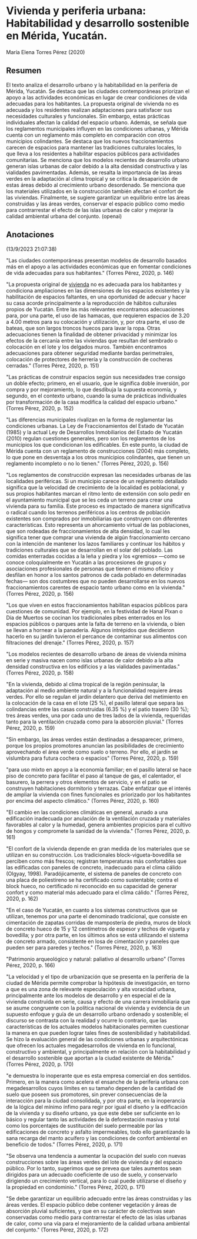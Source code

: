 # Vivienda y periferia urbana: Habitabilidad y desarrollo sostenible en Mérida, Yucatán.

María Elena Torres Pérez (2020)

## Resumen

El texto analiza el desarrollo urbano y la habitabilidad en la periferia de Mérida, Yucatán. Se destaca que las ciudades contemporáneas priorizan el apoyo a las actividades económicas en lugar de crear condiciones de vida adecuadas para los habitantes. La propuesta original de vivienda no es adecuada y los residentes realizan adaptaciones para satisfacer sus necesidades culturales y funcionales. Sin embargo, estas prácticas individuales afectan la calidad del espacio urbano. Además, se señala que los reglamentos municipales influyen en las condiciones urbanas, y Mérida cuenta con un reglamento más completo en comparación con otros municipios colindantes. Se destaca que los nuevos fraccionamientos carecen de espacios para mantener las tradiciones culturales locales, lo que lleva a los residentes a habilitar espacios públicos para actividades comunitarias. Se menciona que los modelos recientes de desarrollo urbano generan islas urbanas de calor debido a la alta densidad constructiva y las vialidades pavimentadas. Además, se resalta la importancia de las áreas verdes en la adaptación al clima tropical y se critica la desaparición de estas áreas debido al crecimiento urbano desordenado. Se menciona que los materiales utilizados en la construcción también afectan el confort de las viviendas. Finalmente, se sugiere garantizar un equilibrio entre las áreas construidas y las áreas verdes, conservar el espacio público como medio para contrarrestar el efecto de las islas urbanas de calor y mejorar la calidad ambiental urbana del conjunto. (openai)

## Anotaciones

(13/9/2023 21:07:38)

"Las ciudades contemporáneas presentan modelos de desarrollo basados más en el apoyo a las actividades económicas que en fomentar condiciones de vida adecuadas para sus habitantes." (Torres Pérez, 2020, p. 146)

"La propuesta original de [vivienda](vivienda.md) no es adecuada para los habitantes y condiciona ampliaciones en las dimensiones de los espacios existentes y la habilitación de espacios faltantes, en una oportunidad de adecuar y hacer su casa acorde principalmente a la reproducción de hábitos culturales propios de Yucatán. Entre las más relevantes encontramos adecuaciones para, por una parte, el uso de las hamacas, que requieren espacios de 3.20 a 4.00 metros para su colocación y utilización, y, por otra parte, el uso de bateas, que son largos troncos huecos para lavar la ropa. Otras adecuaciones tienen la finalidad de obtener privacidad y minimizar los efectos de la cercanía entre las viviendas que resultan del sembrado o colocación en el lote y los delgados muros. También encontramos adecuaciones para obtener seguridad mediante bardas perimetrales, colocación de protectores de herrería y la construcción de cocheras cerradas." (Torres Pérez, 2020, p. 151)

"Las prácticas de construir espacios según sus necesidades trae consigo un doble efecto; primero, en el usuario, que le significa doble inversión, por compra y por mejoramiento, lo que desdibuja la supuesta economía, y segundo, en el contexto urbano, cuando la suma de prácticas individuales por transformación de la casa modifica la calidad del espacio urbano." (Torres Pérez, 2020, p. 152)

"Las diferencias municipales rivalizan en la forma de reglamentar las condiciones urbanas. La Ley de Fraccionamientos del Estado de Yucatán (1985) y la actual Ley de Desarrollos Inmobiliarios del Estado de Yucatán (2010) regulan cuestiones generales, pero son los reglamentos de los municipios los que condicionan los edificables. En este punto, la ciudad de Mérida cuenta con un reglamento de construcciones (2004) más completo, lo que pone en desventaja a los otros municipios colindantes, que tienen un reglamento incompleto o no lo tienen." (Torres Pérez, 2020, p. 156)

"Los reglamentos de construcción expresan las necesidades urbanas de las localidades periféricas. Si un municipio carece de un reglamento detallado significa que la velocidad de crecimiento de la localidad es poblacional, y sus propios habitantes marcan el ritmo lento de extensión con solo pedir en el ayuntamiento municipal que se les ceda un terreno para crear una vivienda para su familia. Este proceso es impactado de manera significativa o radical cuando los terrenos periféricos a los centros de población existentes son comprados por inmobiliarias que construyen con diferentes características. Esto representa un ahorcamiento virtual de las poblaciones, que son rodeadas de fraccionamientos de alta densidad, lo cual les significa tener que comprar una vivienda de algún fraccionamiento cercano con la intención de mantener los lazos familiares y continuar los hábitos y tradiciones culturales que se desarrollan en el solar del poblado. Las comidas enterradas cocidas a la leña y piedra y los «gremios» —como se conoce coloquialmente en Yucatán a las procesiones de grupos y asociaciones profesionales de personas que tienen el mismo oficio y desfilan en honor a los santos patronos de cada poblado en determinadas fechas— son dos costumbres que no pueden desarrollarse en los nuevos fraccionamientos carentes de espacio tanto urbano como en la vivienda." (Torres Pérez, 2020, p. 156)

"Los que viven en estos fraccionamientos habilitan espacios públicos para cuestiones de comunidad. Por ejemplo, en la festividad de Hanal Pixan o Día de Muertos se cocinan los tradicionales pibes enterrados en los espacios públicos o parques ante la falta de terreno en la vivienda, o bien se llevan a hornear a la panadería. Algunos intrépidos que decidieron hacerlo en su jardín tuvieron el percance de contaminar sus alimentos con filtraciones del drenaje." (Torres Pérez, 2020, p. 157)

"Los modelos recientes de desarrollo urbano de áreas de vivienda mínima en serie y masiva nacen como islas urbanas de calor debido a la alta densidad constructiva en los edificios y a las vialidades pavimentadas." (Torres Pérez, 2020, p. 158)

"En la vivienda, debido al clima tropical de la región peninsular, la adaptación al medio ambiente natural y a la funcionalidad requiere áreas verdes. Por ello se regulan el jardín delantero que deriva del metimiento en la colocación de la casa en el lote (25 %), el pasillo lateral que separa las colindancias entre las casas construidas (6.35 %) y el patio trasero (30 %); tres áreas verdes, una por cada uno de tres lados de la vivienda, requeridas tanto para la ventilación cruzada como para la absorción pluvial." (Torres Pérez, 2020, p. 159)

"Sin embargo, las áreas verdes están destinadas a desaparecer, primero, porque los propios promotores anuncian las posibilidades de crecimiento aprovechando el área verde como suelo o terreno. Por ello, el jardín se vislumbra para futura cochera o espacios" (Torres Pérez, 2020, p. 159)

"para uso mixto en apoyo a la economía familiar; en el pasillo lateral se hace piso de concreto para facilitar el paso al tanque de gas, el calentador, el basurero, la perrera y otros elementos de servicio, y en el patio se construyen habitaciones dormitorio y terrazas. Cabe enfatizar que el interés de ampliar la vivienda con fines funcionales es priorizado por los habitantes por encima del aspecto climático." (Torres Pérez, 2020, p. 160)

"El cambio en las condiciones climáticas en general, aunado a una edificación inadecuada por anulación de la ventilación cruzada y materiales favorables al calor y la humedad, genera ambientes propicios para el cultivo de hongos y compromete la sanidad de la vivienda." (Torres Pérez, 2020, p. 161)

"El confort de la vivienda depende en gran medida de los materiales que se utilizan en su construcción. Los tradicionales block-vigueta-bovedilla se perciben como más frescos; registran temperaturas más confortables que las edificadas con paneles de concreto, inadecuado para el clima cálido (Olgyay, 1998). Paradójicamente, el sistema de paneles de concreto con una placa de poliestireno se ha certificado como sustentable; contra el block hueco, no certificado ni reconocido en su capacidad de generar confort y como material más adecuado para el clima cálido." (Torres Pérez, 2020, p. 162)

"En el caso de Yucatán, en cuanto a los sistemas constructivos que se utilizan, tenemos por una parte el denominado tradicional, que consiste en cimentación de zapatas corridas de mampostería de piedra, muros de block de concreto hueco de 15 y 12 centímetros de espesor y techos de vigueta y bovedilla; y por otra parte, en los últimos años se está utilizando el sistema de concreto armado, consistente en losa de cimentación y paneles que pueden ser para paredes y techos." (Torres Pérez, 2020, p. 163)

"Patrimonio arqueológico y natural: paliativo al desarrollo urbano" (Torres Pérez, 2020, p. 166)

"La velocidad y el tipo de urbanización que se presenta en la periferia de la ciudad de Mérida permite comprobar la hipótesis de investigación, en torno a que es una zona de relevante especulación y alta voracidad urbana, principalmente ante los modelos de desarrollo y en especial el de la vivienda construida en serie, causa y efecto de una carrera inmobiliaria que se asume congruente con la política nacional de vivienda y evidencia de un supuesto enfoque y guía de un desarrollo urbano ordenado y sostenible; el discurso se contrasta con la realidad y ocurre lo contrario, que las características de los actuales modelos habitacionales permiten cuestionar la manera en que pueden lograr tales fines de sostenibilidad y habitabilidad. Se hizo la evaluación general de las condiciones urbanas y arquitectónicas que ofrecen los actuales megadesarrollos de vivienda en lo funcional, constructivo y ambiental, y principalmente en relación con la habitabilidad y el desarrollo sostenible que aportan a la ciudad existente de Mérida." (Torres Pérez, 2020, p. 170)

"e demuestra lo inoperante que es esta empresa comercial en dos sentidos. Primero, en la manera como acelera el ensanche de la periferia urbana con megadesarrollos cuyos límites en su tamaño dependen de la cantidad de suelo que poseen sus promotores, sin prever consecuencias de la interacción para la ciudad consolidada, y por otra parte, en la inoperancia de la lógica del mínimo ínfimo para regir por igual el diseño y la edificación de la vivienda y su diseño urbano, ya que este debe ser suficiente en lo básico y regular tanto las actividades de la deforestación masiva y total como los porcentajes de sustitución del suelo permeable por las edificaciones de concreto y asfalto impermeables, todo ello garantizando la sana recarga del manto acuífero y las condiciones de confort ambiental en beneficio de todos." (Torres Pérez, 2020, p. 171)

"Se observa una tendencia a aumentar la ocupación del suelo con nuevas construcciones sobre las áreas verdes del lote de vivienda y del espacio público. Por lo tanto, sugerimos que se prevea que tales aumentos sean dirigidos para un adecuado coeficiente de uso de suelo, y conservarlo dirigiendo un crecimiento vertical, para lo cual puede utilizarse el diseño y la propiedad en condominio." (Torres Pérez, 2020, p. 171)

"Se debe garantizar un equilibrio adecuado entre las áreas construidas y las áreas verdes. El espacio público debe contener vegetación y áreas de absorción pluvial suficientes, y que en su carácter de colectivas sean conservadas como medio para contrarrestar el efecto de las islas urbanas de calor, como una vía para el mejoramiento de la calidad urbana ambiental del conjunto." (Torres Pérez, 2020, p. 172)
